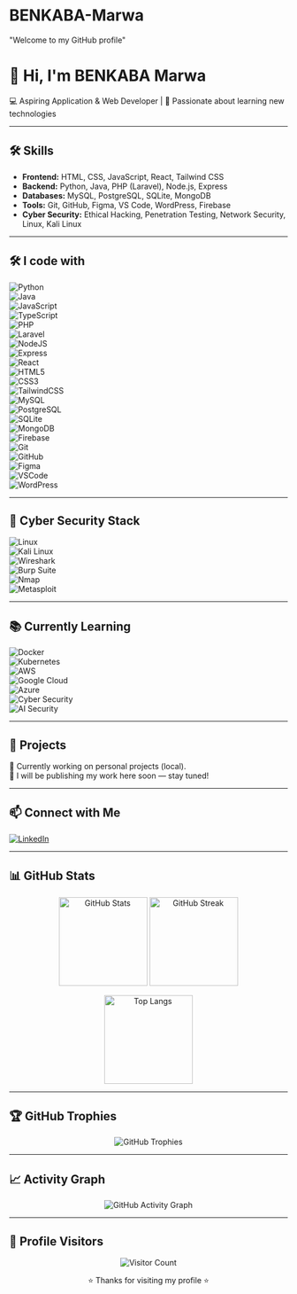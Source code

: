# BENKABA-Marwa
"Welcome to my GitHub profile"

# 👋 Hi, I'm BENKABA Marwa

💻 Aspiring Application & Web Developer | 🚀 Passionate about learning new technologies  

---

## 🛠 Skills
- **Frontend:** HTML, CSS, JavaScript, React, Tailwind CSS  
- **Backend:** Python, Java, PHP (Laravel), Node.js, Express  
- **Databases:** MySQL, PostgreSQL, SQLite, MongoDB  
- **Tools:** Git, GitHub, Figma, VS Code, WordPress, Firebase
- **Cyber Security:** Ethical Hacking, Penetration Testing, Network Security, Linux, Kali Linux  
  

---

## 🛠️ I code with  

![Python](https://img.shields.io/badge/Python-3776AB?logo=python&logoColor=fff&style=for-the-badge)  
![Java](https://img.shields.io/badge/Java-007396?logo=java&logoColor=fff&style=for-the-badge)  
![JavaScript](https://img.shields.io/badge/JavaScript-F7DF1E?logo=javascript&logoColor=000&style=for-the-badge)  
![TypeScript](https://img.shields.io/badge/TypeScript-3178C6?logo=typescript&logoColor=fff&style=for-the-badge)  
![PHP](https://img.shields.io/badge/PHP-777BB4?logo=php&logoColor=fff&style=for-the-badge)  
![Laravel](https://img.shields.io/badge/Laravel-FF2D20?logo=laravel&logoColor=fff&style=for-the-badge)  
![NodeJS](https://img.shields.io/badge/Node.js-339933?logo=node.js&logoColor=fff&style=for-the-badge)  
![Express](https://img.shields.io/badge/Express-000000?logo=express&logoColor=fff&style=for-the-badge)  
![React](https://img.shields.io/badge/React-61DAFB?logo=react&logoColor=000&style=for-the-badge)  
![HTML5](https://img.shields.io/badge/HTML5-E34F26?logo=html5&logoColor=fff&style=for-the-badge)  
![CSS3](https://img.shields.io/badge/CSS3-1572B6?logo=css3&logoColor=fff&style=for-the-badge)  
![TailwindCSS](https://img.shields.io/badge/TailwindCSS-06B6D4?logo=tailwindcss&logoColor=fff&style=for-the-badge)  
![MySQL](https://img.shields.io/badge/MySQL-4479A1?logo=mysql&logoColor=fff&style=for-the-badge)  
![PostgreSQL](https://img.shields.io/badge/PostgreSQL-4169E1?logo=postgresql&logoColor=fff&style=for-the-badge)  
![SQLite](https://img.shields.io/badge/SQLite-003B57?logo=sqlite&logoColor=fff&style=for-the-badge)  
![MongoDB](https://img.shields.io/badge/MongoDB-47A248?logo=mongodb&logoColor=fff&style=for-the-badge)  
![Firebase](https://img.shields.io/badge/Firebase-FFCA28?logo=firebase&logoColor=000&style=for-the-badge)  
![Git](https://img.shields.io/badge/Git-F05032?logo=git&logoColor=fff&style=for-the-badge)  
![GitHub](https://img.shields.io/badge/GitHub-181717?logo=github&logoColor=fff&style=for-the-badge)  
![Figma](https://img.shields.io/badge/Figma-F24E1E?logo=figma&logoColor=fff&style=for-the-badge)  
![VSCode](https://img.shields.io/badge/VS%20Code-0078D4?logo=visualstudiocode&logoColor=fff&style=for-the-badge)  
![WordPress](https://img.shields.io/badge/WordPress-21759B?logo=wordpress&logoColor=fff&style=for-the-badge)  

---

## 🔐 Cyber Security Stack  

![Linux](https://img.shields.io/badge/Linux-FCC624?logo=linux&logoColor=000&style=for-the-badge)  
![Kali Linux](https://img.shields.io/badge/Kali_Linux-268BEE?logo=kalilinux&logoColor=fff&style=for-the-badge)  
![Wireshark](https://img.shields.io/badge/Wireshark-1679A7?logo=wireshark&logoColor=fff&style=for-the-badge)  
![Burp Suite](https://img.shields.io/badge/Burp%20Suite-FF6633?logo=burpsuite&logoColor=fff&style=for-the-badge)  
![Nmap](https://img.shields.io/badge/Nmap-004170?logo=nmap&logoColor=fff&style=for-the-badge)  
![Metasploit](https://img.shields.io/badge/Metasploit-2A6DB2?logo=metasploit&logoColor=fff&style=for-the-badge)  

---

## 📚 Currently Learning  

![Docker](https://img.shields.io/badge/Docker-2496ED?logo=docker&logoColor=fff&style=for-the-badge)  
![Kubernetes](https://img.shields.io/badge/Kubernetes-326CE5?logo=kubernetes&logoColor=fff&style=for-the-badge)  
![AWS](https://img.shields.io/badge/AWS-232F3E?logo=amazon-aws&logoColor=fff&style=for-the-badge)  
![Google Cloud](https://img.shields.io/badge/Google_Cloud-4285F4?logo=googlecloud&logoColor=fff&style=for-the-badge)  
![Azure](https://img.shields.io/badge/Azure-0078D4?logo=microsoftazure&logoColor=fff&style=for-the-badge)  
![Cyber Security](https://img.shields.io/badge/Cyber_Security-000000?logo=hackthebox&logoColor=fff&style=for-the-badge)  
![AI Security](https://img.shields.io/badge/AI%20Security-FF6F00?logo=openai&logoColor=fff&style=for-the-badge)  

---

## 📂 Projects
🚧 Currently working on personal projects (local).  
📌 I will be publishing my work here soon — stay tuned!  

---

## 📫 Connect with Me
[![LinkedIn](https://img.shields.io/badge/LinkedIn-0077B5?logo=linkedin&logoColor=fff&style=for-the-badge)](https://www.linkedin.com/in/marwa-benkaba-916090329/)  

---

## 📊 GitHub Stats  

<p align="center">
  <!-- General Stats -->
  <img src="https://github-readme-stats.vercel.app/api?username=BenkabaMarwa&show_icons=true&theme=tokyonight" alt="GitHub Stats" height="160"/>
  
  <!-- Streak Stats -->
  <img src="https://github-readme-streak-stats.herokuapp.com/?user=BenkabaMarwa&theme=tokyonight&hide_border=true" alt="GitHub Streak" height="160"/>
</p>

<p align="center">
  <!-- Top Languages -->
  <img src="https://github-readme-stats.vercel.app/api/top-langs/?username=BenkabaMarwa&layout=compact&theme=tokyonight" alt="Top Langs" height="160"/>
</p>

---

## 🏆 GitHub Trophies  
<p align="center">
  <img src="https://github-profile-trophy.vercel.app/?username=BenkabaMarwa&theme=tokyonight&row=1&column=7" alt="GitHub Trophies"/>
</p>

---

## 📈 Activity Graph  
<p align="center">
  <img src="https://github-readme-activity-graph.vercel.app/graph?username=BenkabaMarwa&theme=tokyo-night" alt="GitHub Activity Graph"/>
</p>

---

## 👀 Profile Visitors  
<p align="center">
  <img src="https://komarev.com/ghpvc/?username=BenkabaMarwa&style=for-the-badge&color=blue" alt="Visitor Count"/>
  <p align="center"> ⭐️ Thanks for visiting my profile ⭐️ </p>
</p>


